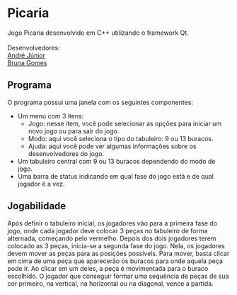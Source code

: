 # Picaria

Jogo Picaria desenvolvido em C++ utilizando o framework Qt.<br /><br />
Desenvolvedores:<br />
[André Júnior](https://github.com/Andre1999Lopes)<br />
[Bruna Gomes](https://github.com/BrunaGomes01)

## Programa

O programa possui uma janela com os seguintes componentes:
- Um menu com 3 itens:
  - Jogo: nesse item, você pode selecionar as opções para iniciar um novo jogo ou para sair do jogo.
  - Modo: aqui você seleciona o tipo do tabuleiro: 9 ou 13 buracos.
  - Ajuda: aqui você pode ver algumas informações sobre os desenvolvedores do jogo.
- Um tabuleiro central com 9 ou 13 buracos dependendo do modo de jogo.
- Uma barra de status indicando em qual fase do jogo está e de qual jogador é a vez.

## Jogabilidade

Após definir o tabuleiro inicial, os jogadores vão para a primeira fase do jogo, onde cada jogador deve colocar 3 peças no tabuleiro de forma alternada, começando pelo vermelho.
Depois dos dois jogadores terem colocado as 3 peças, inicia-se a segunda fase do jogo. Nela, os jogadores devem mover as peças para as posições possívels. Para mover, basta clicar
em cima de uma peça que aparecerão os buracos para onde aquela peça pode ir. Ao clicar em um deles, a peça é movimentada para o buraco escolhido. O jogador que conseguir formar uma
sequência de peças de sua cor primeiro, na vertical, na horizontal ou na diagonal, vence a partida.
